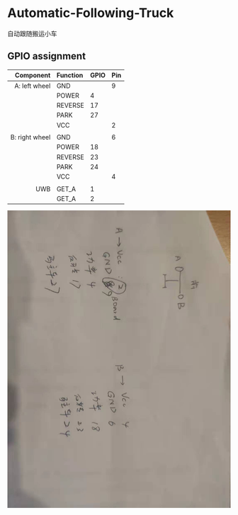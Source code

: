 # Automatic-Following-Truck

自动跟随搬运小车

## GPIO assignment

|      Component | Function | GPIO | Pin  |
| -------------: | :------- | :--- | ---- |
|  A: left wheel | GND      |      | 9    |
|                | POWER    | 4    |      |
|                | REVERSE  | 17   |      |
|                | PARK     | 27   |      |
|                | VCC      |      | 2    |
|                |          |      |      |
| B: right wheel | GND      |      | 6    |
|                | POWER    | 18   |      |
|                | REVERSE  | 23   |      |
|                | PARK     | 24   |      |
|                | VCC      |      | 4    |
|                |          |      |      |
|            UWB | GET_A    | 1    |      |
|                | GET_A    | 2    |      |

![473ef1a940c8f5e19a9cb56acd2339a](image/473ef1a940c8f5e19a9cb56acd2339a.jpg)